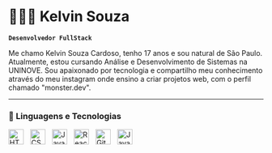 # 👩🏻‍💻 Kelvin Souza

**`Desenvolvedor FullStack`**

Me chamo Kelvin Souza Cardoso, tenho 17 anos e sou natural de São Paulo. Atualmente, estou cursando Análise e Desenvolvimento de Sistemas na UNINOVE. Sou apaixonado por tecnologia e compartilho meu conhecimento através do meu instagram onde ensino a criar projetos web, com o perfil chamado "monster.dev".

---

### 🤖 Linguagens e Tecnologias

<img 
    align="left" 
    alt="HTML"
    title="HTML" 
    width="30px" 
    style="padding-right: 10px;" 
    src="https://cdn.jsdelivr.net/gh/devicons/devicon@latest/icons/html5/html5-original.svg" 
/>
<img 
    align="left" 
    alt="CSS" 
    title="CSS"
    width="30px" 
    style="padding-right: 10px;" 
    src="https://cdn.jsdelivr.net/gh/devicons/devicon@latest/icons/css3/css3-original.svg" 
/>
<img 
    align="left" 
    alt="JavaScript" 
    title="JavaScript"
    width="30px" 
    style="padding-right: 10px;" 
    src="https://cdn.jsdelivr.net/gh/devicons/devicon@latest/icons/javascript/javascript-original.svg" 
/>
<img 
    align="left" 
    alt="React"
    title="React" 
    width="30px" 
    style="padding-right: 10px;" 
    src="https://cdn.jsdelivr.net/gh/devicons/devicon@latest/icons/react/react-original.svg" 
/>
<img 
    align="left" 
    alt="Git" 
    title="Git"
    width="30px" 
    style="padding-right: 10px;" 
    src="https://cdn.jsdelivr.net/gh/devicons/devicon@latest/icons/git/git-original.svg" 
/>
<img 
    align="left" 
    alt="Java" 
    title="Java"
    width="30px" 
    style="padding-right: 10px;" 
    src="[[[https://www.flaticon.com/fr/icone-gratuite/java_226777](https://imgs.search.brave.com/djEsMSGOy1tX-6CgcAEmcweSs17XY2_sRj71Gud01Ig/rs:fit:860:0:0:0/g:ce/aHR0cHM6Ly93d3cu/c3ZncmVwby5jb20v/c2hvdy8zMDMzODgv/amF2YS00LWxvZ28u/c3Zn)](https://www.svgrepo.com/show/303388/java-4-logo.svg)](https://www.svgrepo.com/show/303388/java-4-logo.svg)" 
/>

